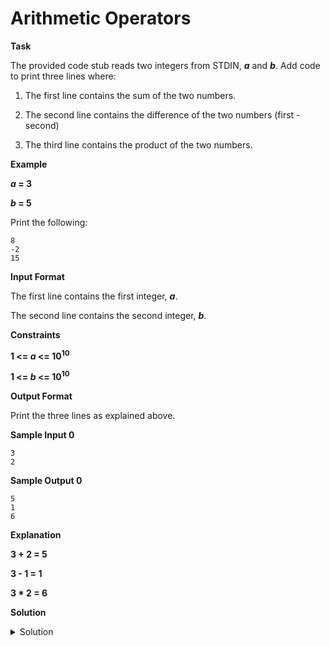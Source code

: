# Arithmetic Operators

__Task__

The provided code stub reads two integers from STDIN, ___a___ and ___b___. Add code to print three lines where:

1. The first line contains the sum of the two numbers.

2. The second line contains the difference of the two numbers (first - second)

3. The third line contains the product of the two numbers.

__Example__

___a_ = 3__

___b_ = 5__

Print the following:

```
8
-2
15
```

__Input Format__

The first line contains the first integer, ___a___.

The second line contains the second integer, ___b___.

__Constraints__

__1 <= _a_ <= 10<sup>10</sup>__

__1 <= _b_ <= 10<sup>10</sup>__

__Output Format__

Print the three lines as explained above.

__Sample Input 0__

```
3
2
```

__Sample Output 0__

```
5
1
6
```

__Explanation__

__3 + 2 = 5__

__3 - 1 = 1__

__3 * 2 = 6__

__Solution__

<details>
    <summary>Solution</summary>
    <pre>
        ```python
            if __name__ == '__main__':
                a = int(input())
                b = int(input())
            
                print(a + b)
                print(a - b)
                print(a * b)
        ```
    </pre>
</details>
